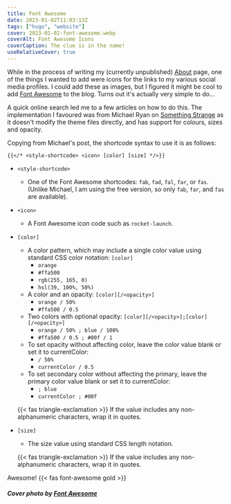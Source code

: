 ```yaml
---
title: Font Awesome
date: 2023-01-02T11:03:13Z
tags: ["hugo", "website"]
cover: 2023-01-02-font-awesome.webp
coverAlt: Font Awesome Icons
coverCaption: The clue is in the name!
useRelativeCover: true
---
```


While in the process of writing my (currently unpublished) [About](/about/) page, one of the things I wanted to add were icons for the links to my various social media profiles. I could add these as images, but I figured it might be cool to add [Font Awesome](https://fontawesome.com) to the blog. Turns out it's actually very simple to do...<!--more-->

A quick online search led me to a few articles on how to do this. The implementation I favoured was from Michael Ryan on [Something Strange](https://somethingstrange.com/posts/hugo-with-fontawesome/) as it doesn't modify the theme files directly, and has support for colours, sizes and opacity.

Copying from Michael's post, the shortcode syntax to use it is as follows:

```
{{</* <style-shortcode> <icon> [color] [size] */>}}
```

- `<style-shortcode>`
  - One of the Font Awesome shortcodes: `fab`, `fad`, `fal`, `far`, or `fas`. (Unlike Michael, I am using the free version, so only `fab`, `far`, and `fas` are available).

- `<icon>`
  - A Font Awesome icon code such as `rocket-launch`.

- `[color]`
  - A color pattern, which may include a single color value using standard CSS color notation: `[color]`
    - `orange`
    - `#ffa500`
    - `rgb(255, 165, 0)`
    - `hsl(39, 100%, 50%)`
  - A color and an opacity: `[color][/<opacity>]`
    - `orange / 50%`
    - `#ffa500 / 0.5`
  - Two colors with optional opacity: `[color][/<opacity>];[color][/<opacity>]`
    - `orange / 50% ; blue / 100%`
    - `#ffa500 / 0.5 ; #00f / 1`
  - To set opacity without affecting color, leave the color value blank or set it to currentColor:
    - `/ 50%`
    - `currentColor / 0.5`
  - To set secondary color without affecting the primary, leave the primary color value blank or set it to currentColor:
    - `; blue`
    - `currentColor ; #00f`
  
  {{< fas triangle-exclamation >}} If the value includes any non-alphanumeric characters, wrap it in quotes.

- `[size]`
  - The size value using standard CSS length notation.
  
  {{< fas triangle-exclamation >}} If the value includes any non-alphanumeric characters, wrap it in quotes.

Awesome! {{< fas font-awesome gold >}}

##### Cover photo by [Font Awesome](https://fontawesome.com)
